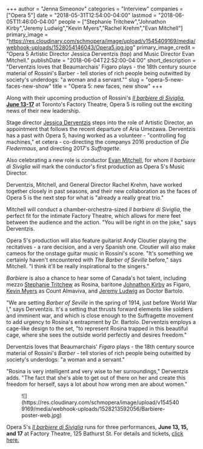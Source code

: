 +++
author = "Jenna Simeonov"
categories = "Interview"
companies = ["Opera 5"]
date = "2018-05-31T12:54:00-04:00"
lastmod = "2018-06-05T11:46:00-04:00"
people = ["Stephanie Tritchew","Johnathon Kirby","Jeremy Ludwig","Kevin Myers","Rachel Krehm","Evan Mitchell"]
primary_image = "https://res.cloudinary.com/schmopera/image/upload/v1545409169/media/webhook-uploads/1528054146043/Opera5.jpg.jpg"
primary_image_credit = "Opera 5 Artistic Director Jessica Derventzis (top) and Music Director Evan Mitchell."
publishDate = "2018-06-04T22:52:00-04:00"
short_description = "Derventzis loves that Beaumarchais&#039; Figaro plays - the 18th century source material of Rossini&#039;s Barber - tell stories of rich people being outwitted by society&#039;s underdogs: &quot;a woman and a servant.&quot;"
slug = "opera-5-new-faces-new-show"
title = "Opera 5: new faces, new show"
+++

Along with their upcoming production of Rossini's [*Il barbiere di Siviglia*, **June 13-17**](http://opera5.ca/barber/) at Toronto's Factory Theatre, Opera 5 is rolling out the exciting news of their new leadership.

Stage director [Jessica Derventzis](/scene/people/jessica-derventzis/) steps into the role of Artistic Director, an appointment that follows the recent departure of Aria Umezawa. Derventzis has a past with Opera 5, having worked as a volunteer - "controlling fog machines," et cetera - co-directing the companys 2016 production of *Die Fledermaus*, and directing 2017's *Suffragette*.

Also celebrating a new role is conductor [Evan Mitchell](/scene/people/evan-mitchell/), for whom *Il barbiere di Siviglia* will mark the conductor's first production as Opera 5's Music Director.

Derventzis, Mitchell, and General Director Rachel Krehm, have worked together closely in past seasons, and their new collaboration as the faces of Opera 5 is the next step for what is "already a really great trio."

Mitchell will conduct a chamber-orchestra-sized *Il barbiere di Siviglia*, the perfect fit for the intimate Factory Theatre, which allows for mere feet between the audience and the action. "You will be right in on the joke," says Derventzis. 

Opera 5's production will also feature guitarist Andy Cloutier playing the recitatives - a rare decision, and a very Spanish one. Cloutier will also make cameos for the onstage guitar music in Rossini's score. "It's something we certainly haven't encountered with *The Barber of Seville* before," says Mitchell. "I think it'll be really inspirational to the singers."

*Barbiere* is also a chance to hear some of Canada's hot talent, including mezzo [Stephanie Tritchew](/spotlight-on-stephanie-tritchew/) as Rosina, baritone [Johnathon Kirby](/scene/people/johnathon-kirby/) as Figaro, [Kevin Myers](/scene/people/kevin-myers/) as Count Almaviva, and [Jeremy Ludwig](/scene/people/jeremy-ludwig/) as Doctor Bartolo.

"We are setting *Barber of Seville* in the spring of 1914, just before World War I," says Derventzis. It's a setting that thrusts forward elements like soldiers and imminent war, and which is close enough to the Suffragette movement to add urgency to Rosina's entrapment by Dr. Bartolo. Derventzis employs a cage-like design to the set, "to represent Rosina trapped in this beautiful cage, where she sees the outside world perfectly and desires freedom."

Derventzis loves that Beaumarchais' *Figaro* plays - the 18th century source material of Rossini's *Barber* - tell stories of rich people being outwitted by society's underdogs: "a woman and a servant."

"Rosina is very intelligent and very wise to her surroundings," Derventzis adds. "The fact that she's able to get out of there on her and create this freedom for herself, says a lot about how wrong men are about women."

<figure data-type="image">
![](https://res.cloudinary.com/schmopera/image/upload/v1545409169/media/webhook-uploads/1528213592056/Barbiere-poster-web.jpg)
</figure>

Opera 5's [*Il barbiere di Siviglia*](http://opera5.ca/barber/) runs for three performances, **June 13, 15, and 17** at Factory Theatre, 125 Bathurst St. For details and tickets, [click here.](http://opera5.ca/barber/)
